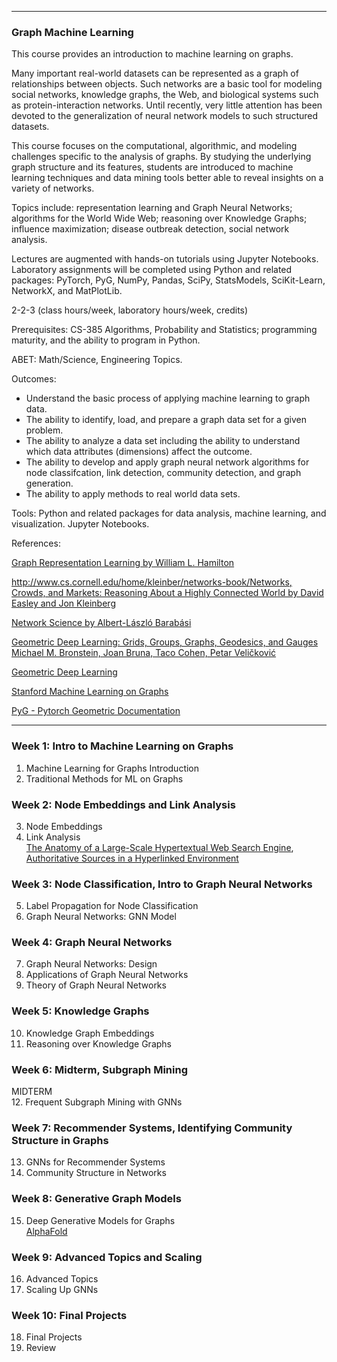 ----

### Graph Machine Learning

This course provides an introduction to machine learning on graphs. 

Many important real-world datasets can be represented as a graph of relationships between objects. Such networks are a basic tool for modeling social networks, knowledge graphs, the Web, and biological systems such as protein-interaction networks. Until recently, very little attention has been devoted to the generalization of neural network models to such structured datasets.

This course focuses on the computational, algorithmic, and modeling challenges specific to the analysis of  graphs. By studying the underlying graph structure and its features, students are introduced to machine learning techniques and data mining tools better able to reveal insights on a variety of networks.

Topics include: representation learning and Graph Neural Networks; algorithms for the World Wide Web; reasoning over Knowledge Graphs; influence maximization; disease outbreak detection, social network analysis.

Lectures are augmented with hands-on tutorials using Jupyter Notebooks. Laboratory assignments will be completed using Python and related packages: PyTorch, PyG, NumPy, Pandas, SciPy, StatsModels, SciKit-Learn, NetworkX, and MatPlotLib.

2-2-3 (class hours/week, laboratory hours/week, credits)

Prerequisites: CS-385 Algorithms, Probability and Statistics; programming maturity, and the ability to program in Python.  

ABET: Math/Science, Engineering Topics.

Outcomes:   
- Understand the basic process of applying machine learning to graph data.
- The ability to identify, load, and prepare a graph data set for a given problem.  
- The ability to analyze a data set including the ability to understand which data attributes (dimensions) affect the outcome.  
- The ability to develop and apply graph neural network algorithms for node classifcation, link detection, community detection, and graph generation.   
- The ability to apply methods to real world data sets.  

Tools: Python and related packages for data analysis, machine learning, and visualization. Jupyter Notebooks.  

References:  

[Graph Representation Learning by William L. Hamilton](https://www.cs.mcgill.ca/~wlh/grl_book/)

[http://www.cs.cornell.edu/home/kleinber/networks-book/Networks, Crowds, and Markets: Reasoning About a Highly Connected World by David Easley and Jon Kleinberg](http://www.cs.cornell.edu/home/kleinber/networks-book/)

[Network Science by Albert-László Barabási](http://networksciencebook.com/)

[Geometric Deep Learning: Grids, Groups, Graphs, Geodesics, and Gauges
Michael M. Bronstein, Joan Bruna, Taco Cohen, Petar Veličković](https://arxiv.org/pdf/2104.13478)

[Geometric Deep Learning](https://geometricdeeplearning.com/lectures/)

[Stanford Machine Learning on Graphs](http://web.stanford.edu/class/cs224w/)

[PyG - Pytorch Geometric Documentation](https://pytorch-geometric.readthedocs.io/en/latest)

---

### Week 1: Intro to Machine Learning on Graphs  
1. Machine Learning for Graphs Introduction  
2. Traditional Methods for ML on Graphs  

### Week 2: Node Embeddings and Link Analysis   
3. Node Embeddings  
4. Link Analysis   
[The Anatomy of a Large-Scale Hypertextual Web Search Engine](http://infolab.stanford.edu/~backrub/google.html),    
[Authoritative Sources in a Hyperlinked Environment](https://www.cs.cornell.edu/home/kleinber/auth.pdf)    

### Week 3: Node Classification, Intro to Graph Neural Networks   
5. Label Propagation for Node Classification  
6. Graph Neural Networks: GNN Model  

### Week 4: Graph Neural Networks  
7. Graph Neural Networks: Design   
8. Applications of Graph Neural Networks  
9. Theory of Graph Neural Networks  

### Week 5: Knowledge Graphs  
10. Knowledge Graph Embeddings  
11. Reasoning over Knowledge Graphs  

### Week 6: Midterm, Subgraph Mining  
MIDTERM  
12. Frequent Subgraph Mining with GNNs  

### Week 7: Recommender Systems, Identifying Community Structure in Graphs   
13. GNNs for Recommender Systems  
14. Community Structure in Networks  

### Week 8: Generative Graph Models       
15. Deep Generative Models for Graphs   
[AlphaFold](https://www.deepmind.com/research/highlighted-research/alphafold)

### Week 9: Advanced Topics and Scaling  
16. Advanced Topics   
17. Scaling Up GNNs  

### Week 10: Final Projects  
18. Final Projects  
19. Review  

